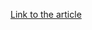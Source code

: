 [Link to the article](https://cybersecuritynews.com/lightship-security-and-the-openssl-corporation-submit-openssl-3-5-4-for-fips-140-3-validation/)
